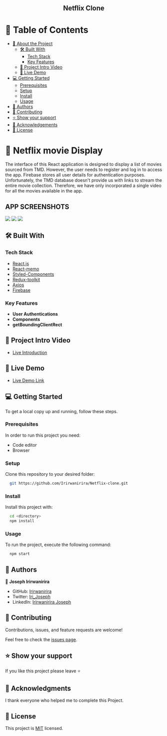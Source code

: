 <div align="center">

  <h2>Netflix Clone</h2>

</div>

<!-- TABLE OF CONTENTS -->

# 📗 Table of Contents

- [📖 About the Project](#about-project)
  - [🛠 Built With](#built-with)
    - [Tech Stack](#tech-stack)
    - [Key Features](#key-features)
  - [🚀 Project Intro Video](#project-intro-video)  
  - [🚀 Live Demo](#live-demo)
- [💻 Getting Started](#getting-started)
  - [Prerequisites](#prerequisites)
  - [Setup](#setup)
  - [Install](#install)
  - [Usage](#usage)
- [👥 Authors](#authors)
- [🤝 Contributing](#contributing)
- [⭐️ Show your support](#support)
- [🙏 Acknowledgements](#acknowledgements)
- [📝 License](#license)

<!-- PROJECT DESCRIPTION -->

# 📖 Netflix movie Display  <a name="about-project"></a>

The interface of this React application is designed to display a list of movies sourced from TMD. However, the user needs to register and log in to access the app. Firebase stores all user details for authentication purposes. Unfortunately, the TMD database doesn't provide us with links to stream the entire movie collection. Therefore, we have only incorporated a single video for all the movies available in the app.

## APP SCREENSHOTS

<div>
  <img src='./src/assets/mobile-screenshoot.png'/>
  <img src='./src/assets/ipad-screenshoot.png' />
  <img src='./src/assets/laptop-screenshot.png' />
</div>

## 🛠 Built With <a name="built-with"></a>

### Tech Stack <a name="tech-stack"></a>

  <ul>
      <li><a href="https://reactjs.org/">React.js</a></li>
        <li><a href="https://www.w3schools.com/react/react_memo.asp">React-memo<a></li>
      <li><a href="https://www.styled-components.com/">Styled-Components</a></li>
      <li><a href="https://redux-toolkit.js.org/">Redux-toolkit</a></li>
      <li><a href="https://axios-http.com/docs/intro">Axios</a></li>
      <li><a href="https://firebase.google.com/">Firebase</a></li>


  </ul>

<!-- Features -->

### Key Features <a name="key-features"></a>

- **User Authentications**
- **Components**
- **getBoundingClientRect**


<!-- INTODUCTION VIDEO -->

## 🚀 Project Intro Video <a name="project-intro-video"></a>

- [Live Introduction]()

<!-- LIVE DEMO -->

## 🚀 Live Demo <a name="live-demo"></a>

- [Live Demo Link]()

<!-- GETTING STARTED -->

## 💻 Getting Started <a name="getting-started"></a>

To get a local copy up and running, follow these steps.

### Prerequisites

In order to run this project you need:
 
 - Code editor
 - Browser

### Setup

Clone this repository to your desired folder:

```sh
  git https://github.com/Irirwanirira/Netflix-clone.git
```

### Install

Install this project with:

```sh
  cd <directory>
  npm install
```

### Usage

To run the project, execute the following command:


```sh
  npm start
```

<!-- AUTHORS -->

## 👥 Authors <a name="authors"></a>

👤 **Joseph Irirwanirira**

- GitHub: [Irirwanirira](https://github.com/Irirwanirira)
- Twitter: [Iri_Joseph](https://twitter.com/Iri_joseph)
- LinkedIn: [Irirwanirira Joseph](https://www.linkedin.com/in/joseph-irirwanirira-74666623a/)

<!-- CONTRIBUTING -->

## 🤝 Contributing <a name="contributing"></a>

Contributions, issues, and feature requests are welcome!

Feel free to check the [issues page](https://github.com/Irirwanirira/Netflix-clone/issues).

<!-- SUPPORT -->

## ⭐️ Show your support <a name="support"></a>

If you like this project please leave ⭐️ 

<!-- ACKNOWLEDGEMENTS -->

## 🙏 Acknowledgments <a name="acknowledgements"></a>

I thank everyone who helped me to complete this Project.

<!-- LICENSE -->

## 📝 License <a name="license"></a>

This project is [MIT](./LICENSE) licensed.
